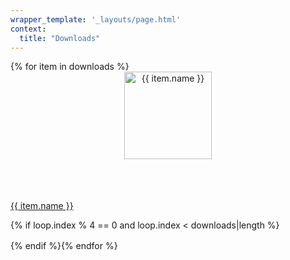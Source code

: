 ```yaml
---
wrapper_template: '_layouts/page.html'
context:
  title: "Downloads"
---
```


<div class="p-strip is-shallow u-no-padding--top">
  <div class="row u-equal-height">
  {% for item in downloads %}<div class="col-3 col-medium-3 p-card u-align--center">
      <header class="p-card__header u-vertically-center u-align--center" style="min-height: 150px;">
        <a href="{{ item.download }}"><img src="{{ item.image }}" alt="{{ item.name }}" class="brand-canonical channel-web element-logo voice-canonical" width="140" /></a>
      </header>
      <p class="p-card__content"><a href="{{ item.download }}">{{ item.name }}</a></p>
    </div>{% if loop.index % 4 == 0 and loop.index < downloads|length %}
  </div>
  <div class="row u-equal-height" style="padding-top: 1rem;">{% endif %}{% endfor %}
  </div>
</div>
